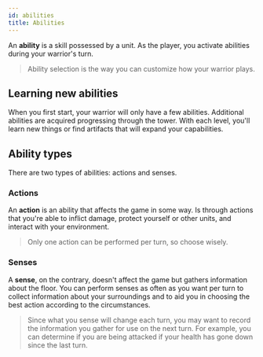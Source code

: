 ```yaml
---
id: abilities
title: Abilities
---
```


An **ability** is a skill possessed by a unit. As the player, you activate
abilities during your warrior's turn.

> Ability selection is the way you can customize how your warrior plays.

## Learning new abilities

When you first start, your warrior will only have a few abilities. Additional
abilities are acquired progressing through the tower. With each level, you'll
learn new things or find artifacts that will expand your capabilities.

## Ability types

There are two types of abilities: actions and senses.

### Actions

An **action** is an ability that affects the game in some way. Is through
actions that you're able to inflict damage, protect yourself or other units, and
interact with your environment.

> Only one action can be performed per turn, so choose wisely.

### Senses

A **sense**, on the contrary, doesn't affect the game but gathers information
about the floor. You can perform senses as often as you want per turn to collect
information about your surroundings and to aid you in choosing the best action
according to the circumstances.

> Since what you sense will change each turn, you may want to record the
> information you gather for use on the next turn. For example, you can
> determine if you are being attacked if your health has gone down since the
> last turn.
